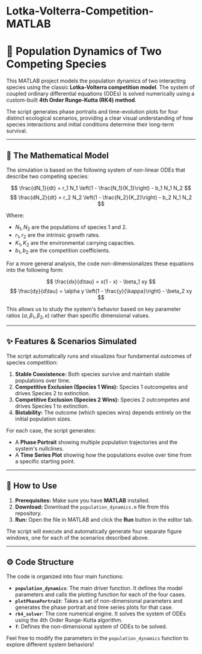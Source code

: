 # Lotka-Volterra-Competition-MATLAB
# 🦋 Population Dynamics of Two Competing Species

This MATLAB project models the population dynamics of two interacting species using the classic **Lotka-Volterra competition model**. The system of coupled ordinary differential equations (ODEs) is solved numerically using a custom-built **4th Order Runge-Kutta (RK4) method**.

The script generates phase portraits and time-evolution plots for four distinct ecological scenarios, providing a clear visual understanding of how species interactions and initial conditions determine their long-term survival.



---

## 🔬 The Mathematical Model

The simulation is based on the following system of non-linear ODEs that describe two competing species:

$$
\frac{dN_1}{dt} = r_1 N_1 \left(1 - \frac{N_1}{K_1}\right) - b_1 N_1 N_2
$$
$$
\frac{dN_2}{dt} = r_2 N_2 \left(1 - \frac{N_2}{K_2}\right) - b_2 N_1 N_2
$$

Where:
* $N_1, N_2$ are the populations of species 1 and 2.
* $r_1, r_2$ are the intrinsic growth rates.
* $K_1, K_2$ are the environmental carrying capacities.
* $b_1, b_2$ are the competition coefficients.

For a more general analysis, the code non-dimensionalizes these equations into the following form:

$$
\frac{dx}{d\tau} = x(1 - x) - \beta_1 xy
$$
$$
\frac{dy}{d\tau} = \alpha y \left(1 - \frac{y}{\kappa}\right) - \beta_2 xy
$$

This allows us to study the system's behavior based on key parameter ratios ($\alpha, \beta_1, \beta_2, \kappa$) rather than specific dimensional values.

---

## ✨ Features & Scenarios Simulated

The script automatically runs and visualizes four fundamental outcomes of species competition:

1.  **Stable Coexistence:** Both species survive and maintain stable populations over time.
2.  **Competitive Exclusion (Species 1 Wins):** Species 1 outcompetes and drives Species 2 to extinction.
3.  **Competitive Exclusion (Species 2 Wins):** Species 2 outcompetes and drives Species 1 to extinction.
4.  **Bistability:** The outcome (which species wins) depends entirely on the initial population sizes.

For each case, the script generates:
* A **Phase Portrait** showing multiple population trajectories and the system's nullclines.
* A **Time Series Plot** showing how the populations evolve over time from a specific starting point.

---

## 🚀 How to Use

1.  **Prerequisites:** Make sure you have **MATLAB** installed.
2.  **Download:** Download the `population_dynamics.m` file from this repository.
3.  **Run:** Open the file in MATLAB and click the **Run** button in the editor tab.

The script will execute and automatically generate four separate figure windows, one for each of the scenarios described above.

---

## ⚙️ Code Structure

The code is organized into four main functions:

* **`population_dynamics`**: The main driver function. It defines the model parameters and calls the plotting function for each of the four cases.
* **`plotPhasePortrait`**: Takes a set of non-dimensional parameters and generates the phase portrait and time series plots for that case.
* **`rk4_solver`**: The core numerical engine. It solves the system of ODEs using the 4th Order Runge-Kutta algorithm.
* **`f`**: Defines the non-dimensional system of ODEs to be solved.

Feel free to modify the parameters in the `population_dynamics` function to explore different system behaviors!
